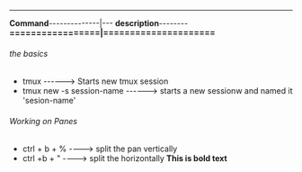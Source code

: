 ----------------------------------------
**Command**--------------|--- **description**--------   
**=================|=====================**

###### the basics  ##
- tmux ------> Starts new tmux session
- tmux new -s session-name ------> starts a new sessionw and named it 'sesion-name'



 ###### Working on Panes  ##
- ctrl + b + % ---->  split the pan vertically
- ctrl +b + "  ----> split the  horizontally
**This is bold text**
